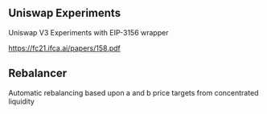 ## Uniswap Experiments

Uniswap V3 Experiments with EIP-3156 wrapper

https://fc21.ifca.ai/papers/158.pdf


## Rebalancer

Automatic rebalancing based upon a and b price targets from concentrated liquidity
